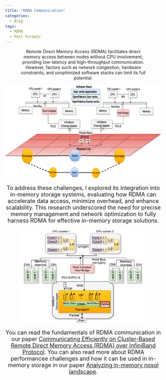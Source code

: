 ```yaml
---
title: "RDMA Communication"
categories:
  - Blog
tags:
  - RDMA
  - Post Formats
---
```


<p align="center" style="font-size: 14px; width: 80%; margin: auto;">
Remote Direct Memory Access (RDMA) facilitates direct memory access between nodes without CPU involvement, providing low-latency and high-throughput communication. However, factors such as network congestion, hardware constraints, and unoptimized software stacks can limit its full potential. 
</p>


<p align="center">
  <img src="/assets/images/infiniband.png" alt="InfiniBand Network"  width="600" height="300" />
</p>

<p align="center" style="font-size: 18px;">
To address these challenges, I explored its integration into in-memory storage systems, evaluating how RDMA can accelerate data access, minimize overhead, and enhance scalability. This research underscored the need for precise memory management and network optimization to fully harness RDMA for effective in-memory storage solutions.
</p>

<p align="center">
  <img src="/assets/images/RDMA.png" alt="Host perspective"  width="400" height="300" />
</p>

 <p align="center" style="font-size: 18px;">
You can read the fundamentals of RDMA communication in our paper  <a href="https://www.mdpi.com/2076-3417/8/11/2034">Communicating Efficiently on Cluster-Based Remote Direct Memory Access (RDMA) over InfiniBand Protocol</a>. You can also read more about RDMA performancee challenges and how it can be used in in-memory storage in our paper <a href="https://ieeexplore.ieee.org/abstract/document/9119827">Analyzing in-memory nosql landscape</a>.
</p>
